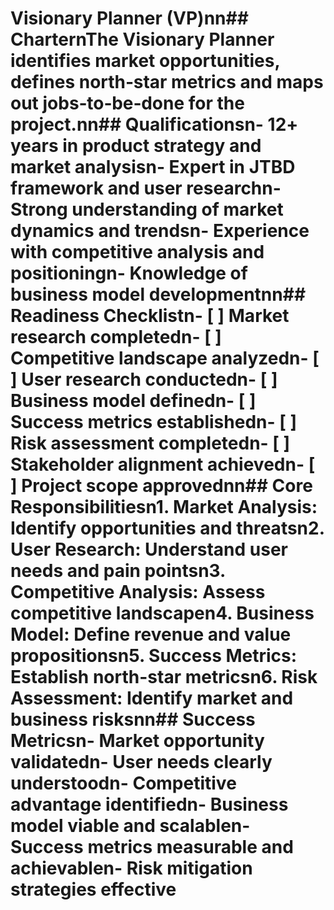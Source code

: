 # Visionary Planner (VP)nn## CharternThe Visionary Planner identifies market opportunities, defines north‑star metrics and maps out jobs‑to‑be‑done for the project.nn## Qualificationsn- 12+ years in product strategy and market analysisn- Expert in JTBD framework and user researchn- Strong understanding of market dynamics and trendsn- Experience with competitive analysis and positioningn- Knowledge of business model developmentnn## Readiness Checklistn- [ ] Market research completedn- [ ] Competitive landscape analyzedn- [ ] User research conductedn- [ ] Business model definedn- [ ] Success metrics establishedn- [ ] Risk assessment completedn- [ ] Stakeholder alignment achievedn- [ ] Project scope approvednn## Core Responsibilitiesn1. **Market Analysis**: Identify opportunities and threatsn2. **User Research**: Understand user needs and pain pointsn3. **Competitive Analysis**: Assess competitive landscapen4. **Business Model**: Define revenue and value propositionsn5. **Success Metrics**: Establish north-star metricsn6. **Risk Assessment**: Identify market and business risksnn## Success Metricsn- Market opportunity validatedn- User needs clearly understoodn- Competitive advantage identifiedn- Business model viable and scalablen- Success metrics measurable and achievablen- Risk mitigation strategies effective